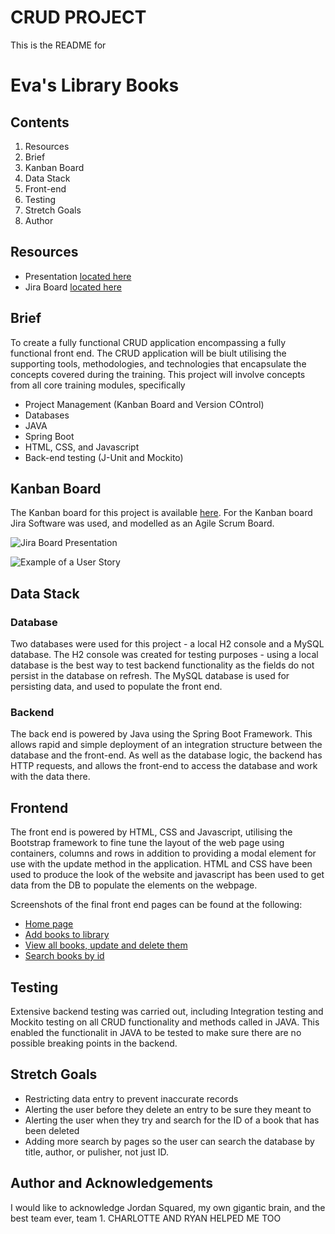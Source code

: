# CRUD PROJECT

This is the README for 

# Eva's Library Books

## Contents

1. Resources
2. Brief
3. Kanban Board
4. Data Stack
5. Front-end
6. Testing
7. Stretch Goals
8. Author

## Resources

* Presentation [located here](https://1drv.ms/p/s!AqKCr3OHE2VblGeGp9qf8aFQD9o2?e=uPXaKl)
* Jira Board [located here](https://testjira1322.atlassian.net/jira/software/projects/ELB/boards/5/roadmap)

## Brief

To create a fully functional CRUD application encompassing a fully functional front end. The CRUD application will be biult utilising the supporting tools, methodologies, and technologies that encapsulate the concepts covered during the training.
This project will involve concepts from all core training modules, specifically

* Project Management (Kanban Board and Version COntrol)
* Databases
* JAVA
* Spring Boot
* HTML, CSS, and Javascript
* Back-end testing (J-Unit and Mockito)

## Kanban Board

The Kanban board for this project is available [here](https://testjira1322.atlassian.net/jira/software/projects/ELB/boards/5). For the Kanban board Jira Software was used, and modelled as an Agile Scrum Board. 

![Jira Board Presentation](https://imgur.com/a/yqkFUgn)

![Example of a User Story](https://imgur.com/a/10fwZOB)

## Data Stack

### Database

Two databases were used for this project - a local H2 console and a MySQL database. The H2 console was created for testing purposes - using a local database is the best way to test backend functionality as the fields do not persist in the database on refresh. The MySQL database is used for persisting data, and used to populate the front end.

### Backend

The back end is powered by Java using the Spring Boot Framework. This allows rapid and simple deployment of an integration structure between the database and the front-end. As well as the database logic, the backend has HTTP requests, and allows the front-end to access the database and work with the data there.

## Frontend

The front end is powered by HTML, CSS and Javascript, utilising the Bootstrap framework to fine tune the layout of the web page using containers, columns and rows in addition to providing a modal element for use with the update method in the application. HTML and CSS have been used to produce the look of the website and javascript has been used to get data from the DB to populate the elements on the webpage.

Screenshots of the final front end pages can be found at the following:
* [Home page](https://imgur.com/a/wGD7Vsw)
* [Add books to library](https://imgur.com/a/UxKhVye)
* [View all books, update and delete them](https://imgur.com/a/7Am5Bp4)
* [Search books by id](https://imgur.com/a/wbrKbsZ)

## Testing

Extensive backend testing was carried out, including Integration testing and Mockito testing on all CRUD functionality and methods called in JAVA. This enabled the functionalit in JAVA to be tested to make sure there are no possible breaking points in the backend.

## Stretch Goals

* Restricting data entry to prevent inaccurate records
* Alerting the user before they delete an entry to be sure they meant to
* Alerting the user when they try and search for the ID of a book that has been deleted
* Adding more search by pages so the user can search the database by title, author, or pulisher, not just ID. 

## Author and Acknowledgements

I would like to acknowledge Jordan Squared, my own gigantic brain, and the best team ever, team 1. 
CHARLOTTE AND RYAN HELPED ME TOO
